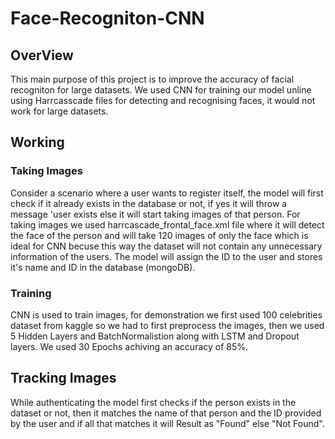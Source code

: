 # Face-Recogniton-CNN

## OverView
This main purpose of this project is to improve the accuracy of facial recogniton for large datasets. We used CNN for training our model unline using Harrcasscade files for detecting and recognising faces, it would not work for large datasets.

## Working

### Taking Images
Consider a scenario where a user wants to register itself, the model will first check if it already exists in the database or not, if yes it will throw a message 'user exists else it will start taking images of that person. For taking images we used harrcascade_frontal_face.xml file where it will detect the face of the person and will take 120 images of only the face which is ideal for CNN becuse this way the dataset will not contain any unnecessary information of the users. The model will assign the ID to the user and stores it's name and ID in the database (mongoDB).

### Training
CNN is used to train images, for demonstration we first used 100 celebrities dataset from kaggle so we had to first preprocess the images, then we used 5 Hidden Layers and BatchNormalistion along with LSTM and Dropout layers. We used 30 Epochs achiving an accuracy of 85%.

## Tracking Images
While authenticating the model first checks if the person exists in the dataset or not, then it matches the name of that person and the ID provided by the user and if all that matches it will Result as "Found" else "Not Found".



